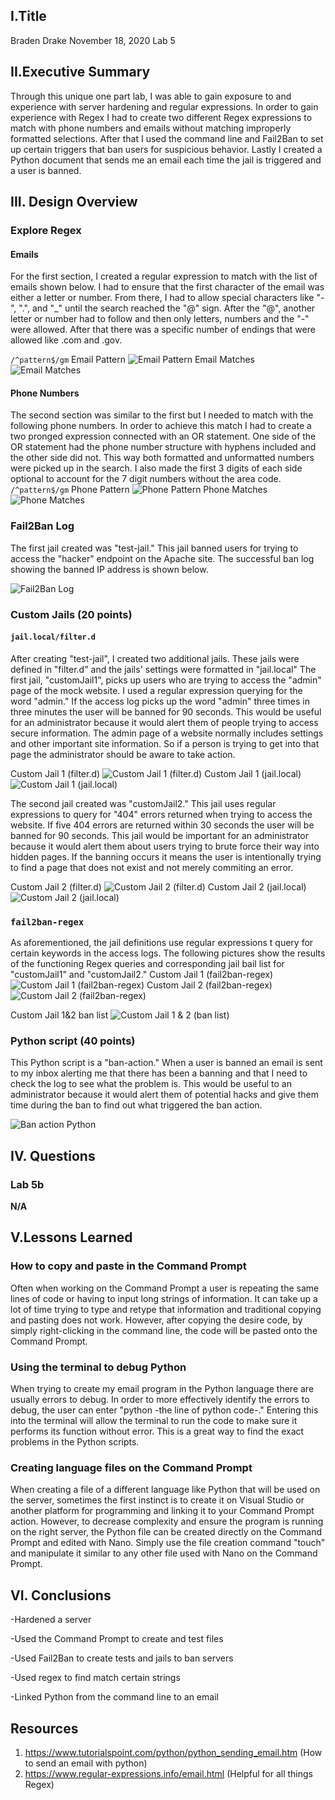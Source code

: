 ## I.Title
Braden Drake
November 18, 2020
Lab 5

## II.Executive Summary
Through this unique one part lab, I was able to gain exposure to and experience with server hardening and regular expressions. In order to gain experience with Regex I had to create two different Regex expressions to match with phone numbers and emails without matching improperly formatted selections. After that I used the command line and Fail2Ban to set up certain triggers that ban users for suspicious behavior. Lastly I created a Python document that sends me an email each time the jail is triggered and a user is banned. 

## III. Design Overview
### Explore Regex
#### Emails
For the first section, I created a regular expression to match with the list of emails shown below. I had to ensure that the first character of the email was either a letter or number. From there, I had to allow special characters like "-", ".", and "_" until the search reached the "@" sign. After the "@", another letter or number had to follow and then only letters, numbers and the "-" were allowed. After that there was a specific number of endings that were allowed like .com and .gov. 

`/^pattern$/gm`
Email Pattern
![Email Pattern](PNG/emailregex.png)
Email Matches
![Email Matches](PNG/emailmatches.png)

#### Phone Numbers
The second section was similar to the first but I needed to match with the following phone numbers. In order to achieve this match I had to create a two pronged expression connected with an OR statement. One side of the OR statement had the phone number structure with hyphens included and the other side did not. This way both formatted and unformatted numbers were picked up in the search. I also made the first 3 digits of each side optional to account for the 7 digit numbers without the area code. 
`/^pattern$/gm`
Phone Pattern
![Phone Pattern](PNG/phoneregex.png)
Phone Matches
![Phone Matches](PNG/phonematch.png)

### Fail2Ban Log
The first jail created was "test-jail." This jail banned users for trying to access the "hacker" endpoint on the Apache site. The successful ban log showing the banned IP address is shown below. 

![Fail2Ban Log](PNG/fail2banlog1.png)

### Custom Jails (20 points)

#### `jail.local/filter.d`
After creating "test-jail", I created two additional jails. These jails were defined in "filter.d" and the jails' settings were formatted in "jail.local" The first jail, "customJail1", picks up users who are trying to access the "admin" page of the mock website. I used a regular expression querying for the word "admin." If the access log picks up the word "admin" three times in three minutes the user will be banned for 90 seconds. This would be useful for an administrator because it would alert them of people trying to access secure information. The admin page of a website normally includes settings and other important site information. So if a person is trying to get into that page the administrator should be aware to take action.

Custom Jail 1 (filter.d)
![Custom Jail 1 (filter.d)](PNG/customJail1FILTERd.png)
Custom Jail 1 (jail.local)
![Custom Jail 1 (jail.local)](PNG/customJail1JAILLOCAL.png)

The second jail created was "customJail2." This jail uses regular expressions to query for "404" errors returned when trying to access the website. If five 404 errors are returned within 30 seconds the user will be banned for 90 seconds. This jail would be important for an administrator because it would alert them about users trying to brute force their way into hidden pages. If the banning occurs it means the user is intentionally trying to find a page that does not exist and not merely commiting an error. 

Custom Jail 2 (filter.d)
![Custom Jail 2 (filter.d)](PNG/customJail2FILTERd.png)
Custom Jail 2 (jail.local)
![Custom Jail 2 (jail.local)](PNG/customJail2JAILLOCAL.png)

### `fail2ban-regex`
As aforementioned, the jail definitions use regular expressions t query for certain keywords in the access logs. The following pictures show the results of the functioning Regex queries and corresponding jail bail list for "customJail1" and "customJail2."
Custom Jail 1 (fail2ban-regex)
![Custom Jail 1 (fail2ban-regex)](PNG/customJail1RegexTester.png)
Custom Jail 2 (fail2ban-regex)
![Custom Jail 2 (fail2ban-regex)](PNG/customJail2RegexTester.png)

Custom Jail 1&2 ban list
![Custom Jail 1 & 2 (ban list)](PNG/customJail12ban.png)

### Python script (40 points)
This Python script is a "ban-action." When a user is banned an email is sent to my inbox alerting me that there has been a banning and that I need to check the log to see what the problem is. This would be useful to an administrator because it would alert them of potential hacks and give them time during the ban to find out what triggered the ban action. 

![Ban action Python](PNG/pythonbanaction.png)

 
## IV. Questions
### Lab 5b
**N/A**


## V.Lessons Learned 
### How to copy and paste in the Command Prompt
Often when working on the Command Prompt a user is repeating the same lines of code or having to input long strings of information. It can take up a lot of time trying to type and retype that information and traditional copying and pasting does not work. However, after copying the desire code, by simply right-clicking in the command line, the code will be pasted onto the Command Prompt. 

### Using the terminal to debug Python

When trying to create my email program in the Python language there are usually errors to debug. In order to more effectively identify the errors to debug, the user can enter "python -the line of python code-." Entering this into the terminal will allow the terminal to run the code to make sure it performs its function without error. This is a great way to find the exact problems in the Python scripts. 


### Creating language files on the Command Prompt

When creating a file of a different language like Python that will be used on the server, sometimes the first instinct is to create it on Visual Studio or another platform for programming and linking it to your Command Prompt action. However, to decrease complexity and ensure the program is running on the right server, the Python file can be created directly on the Command Prompt and edited with Nano. Simply use the file creation command "touch" and manipulate it similar to any other file used with Nano on the Command Prompt.


## VI. Conclusions
-Hardened a server

-Used the Command Prompt to create and test files

-Used Fail2Ban to create tests and jails to ban servers

-Used regex to find match certain strings

-Linked Python from the command line to an email

## Resources

1. https://www.tutorialspoint.com/python/python_sending_email.htm
   (How to send an email with python)
2. https://www.regular-expressions.info/email.html
    (Helpful for all things Regex)